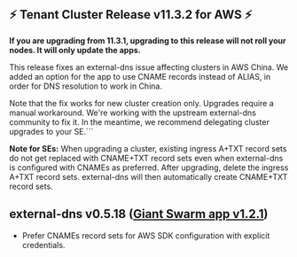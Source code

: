 ## :zap: Tenant Cluster Release v11.3.2 for AWS :zap:

**If you are upgrading from 11.3.1, upgrading to this release will not roll your nodes. It will only update the apps.**

This release fixes an external-dns issue affecting clusters in AWS China. We added an option for the app to use CNAME records instead of ALIAS, in order for DNS resolution to work in China.

Note that the fix works for new cluster creation only. Upgrades require a manual workaround. We're working with the upstream external-dns community to fix it. In the meantime, we recommend delegating cluster upgrades to your SE.```

**Note for SEs:** When upgrading a cluster, existing ingress A+TXT record sets do not get replaced with CNAME+TXT record sets even when external-dns is configured with CNAMEs as preferred. After upgrading, delete the ingress A+TXT record sets. external-dns will then automatically create CNAME+TXT record sets.

## external-dns v0.5.18 ([Giant Swarm app v1.2.1](https://github.com/giantswarm/external-dns-app/blob/master/CHANGELOG.md#v121-2020-05-29))

- Prefer CNAMEs record sets for AWS SDK configuration with explicit credentials.
